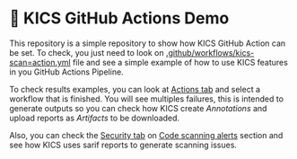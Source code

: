 # 🤖 KICS GitHub Actions Demo

This repository is a simple repository to show how KICS GitHub Action can be set.
To check, you just need to look on [.github/workflows/kics-scan=action.yml](https://github.com/Checkmarx/kics-github-action-demo/blob/main/.github/workflows/kics-scan-action.yml) file and see a simple example of how to use KICS features in you GitHub Actions Pipeline.

To check results examples, you can look at [Actions tab](https://github.com/Checkmarx/kics-github-action-demo/actions) and select a workflow that is finished. You will see multiples failures, this is intended to generate outputs so you can check how KICS create *Annotations* and upload reports as *Artifacts* to be downloaded.

Also, you can check the [Security tab](https://github.com/Checkmarx/kics-github-action-demo/security) on [Code scanning alerts](https://github.com/Checkmarx/kics-github-action-demo/security/code-scanning) section and see how KICS uses sarif reports to generate scanning issues.
